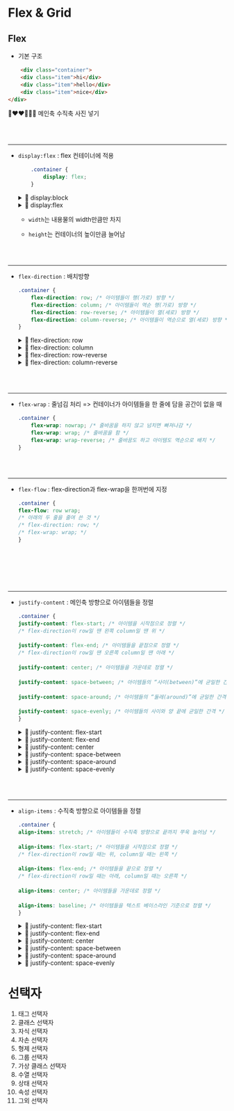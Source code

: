 # Flex & Grid

## Flex

- 기본 구조

```html
    <div class="container">
	<div class="item">hi</div>
	<div class="item">hello</div>
	<div class="item">nice</div>
</div>
```

🧡❤❤💚💙💙 메인축 수직축 사진 넣기

<br><br>

---

* `display:flex` : flex 컨테이너에 적용

    ```css
        .container {
	        display: flex;
        }
    ```
    <details>
    <summary>🧡 display:block</summary>
    <img src ="Quest/img/flex.jpg" width="100">
    </details>

    <details>
    <summary>💛 display:flex</summary>
    <img src ="Quest/img/flex.jpg" width="100">
    </details>
    
    - `width`는 내용물의 width만큼만 차지

    - `height`는 컨테이너의 높이만큼 늘어남

<br><br>

---

* `flex-direction` : 배치방향

    ```css
    .container {
	    flex-direction: row; /* 아이템들이 행(가로) 방향 */
	    flex-direction: column; /* 아이템들이 역순 행(가로) 방향 */
	    flex-direction: row-reverse; /* 아이템들이 열(세로) 방향 */
	    flex-direction: column-reverse; /* 아이템들이 역순으로 열(세로) 방향 */
    }
    ```

    <details>
    <summary>💛 flex-direction: row</summary>
    <img src ="Quest/img/flex.jpg" width="100">
    </details>

    <details>
    <summary>💛 flex-direction: column</summary>
    <img src ="Quest/img/flex.jpg" width="100">
    </details>

    <details>
    <summary>💛 flex-direction: row-reverse</summary>
    <img src ="Quest/img/flex.jpg" width="100">
    </details>
    
    <details>
    <summary>💛 flex-direction: column-reverse</summary>
    <img src ="Quest/img/flex.jpg" width="100">
    </details>


<br><br>

---

* `flex-wrap` : 줄넘김 처리 => 컨테이너가 아이템들을 한 줄에 담을 공간이 없을 때

    ```css
    .container {
	    flex-wrap: nowrap; /* 줄바꿈을 하지 않고 넘치면 빠져나감 */
	    flex-wrap: wrap; /* 줄바꿈을 함 */
	    flex-wrap: wrap-reverse; /* 줄바꿈도 하고 아이템도 역순으로 배치 */
    }
    ```

<br><br>

---

* `flex-flow` : flex-direction과 flex-wrap을 한꺼번에 지정

    ```css
    .container {
	flex-flow: row wrap;
	/* 아래의 두 줄을 줄여 쓴 것 */
	/* flex-direction: row; */
	/* flex-wrap: wrap; */
    }
    ```

<br><br>


<br><br>

---

* `justify-content` : 메인축 방향으로 아이템들을 정렬

    ```css
    .container {
	justify-content: flex-start; /* 아이템을 시작점으로 정렬 */
    /* flex-direction이 row일 땐 왼쪽 column일 땐 위 */

	justify-content: flex-end; /* 아이템들을 끝점으로 정렬 */
    /* flex-direction이 row일 땐 오른쪽 column일 땐 아래 */

	justify-content: center; /* 아이템들을 가운데로 정렬 */

	justify-content: space-between; /* 아이템들의 “사이(between)”에 균일한 간격 */

	justify-content: space-around; /* 아이템들의 “둘레(around)”에 균일한 간격 */

	justify-content: space-evenly; /* 아이템들의 사이와 양 끝에 균일한 간격 */
    }
    ```

    <details>
    <summary>💛 justify-content: flex-start</summary>
    <img src ="Quest/img/flex.jpg" width="100">
    </details>

    <details>
    <summary>💛 justify-content: flex-end</summary>
    <img src ="Quest/img/flex.jpg" width="100">
    </details>

    <details>
    <summary>💛 justify-content: center</summary>
    <img src ="Quest/img/flex.jpg" width="100">
    </details>
    
    <details>
    <summary>💛 justify-content: space-between</summary>
    <img src ="Quest/img/flex.jpg" width="100">
    </details>

    <details>
    <summary>💛 justify-content: space-around</summary>
    <img src ="Quest/img/flex.jpg" width="100">
    </details>

    <details>
    <summary>💛 justify-content: space-evenly</summary>
    <img src ="Quest/img/flex.jpg" width="100">
    </details>

<br><br>

---

* `align-items` : 수직축 방향으로 아이템들을 정렬

    ```css
    .container {
	align-items: stretch; /* 아이템들이 수직축 방향으로 끝까지 쭈욱 늘어남 */

	align-items: flex-start; /* 아이템들을 시작점으로 정렬 */
    /* flex-direction이 row일 때는 위, column일 때는 왼쪽 */

	align-items: flex-end; /* 아이템들을 끝으로 정렬 */
    /* flex-direction이 row일 때는 아래, column일 때는 오른쪽 */

	align-items: center; /* 아이템들을 가운데로 정렬 */

	align-items: baseline; /* 아이템들을 텍스트 베이스라인 기준으로 정렬 */
    }
    ```

    <details>
    <summary>💛 justify-content: flex-start</summary>
    <img src ="Quest/img/flex.jpg" width="100">
    </details>

    <details>
    <summary>💛 justify-content: flex-end</summary>
    <img src ="Quest/img/flex.jpg" width="100">
    </details>

    <details>
    <summary>💛 justify-content: center</summary>
    <img src ="Quest/img/flex.jpg" width="100">
    </details>
    
    <details>
    <summary>💛 justify-content: space-between</summary>
    <img src ="Quest/img/flex.jpg" width="100">
    </details>

    <details>
    <summary>💛 justify-content: space-around</summary>
    <img src ="Quest/img/flex.jpg" width="100">
    </details>

    <details>
    <summary>💛 justify-content: space-evenly</summary>
    <img src ="Quest/img/flex.jpg" width="100">
    </details>


# 선택자

1. 태그 선택자
2. 클래스 선택자
4. 자식 선택자
5. 자손 선택자
7. 형제 선택자
8. 그룹 선택자
9. 가상 클래스 선택자
10. 수열 선택자
11. 상태 선택자
12. 속성 선택자
13. 그외 선택자
